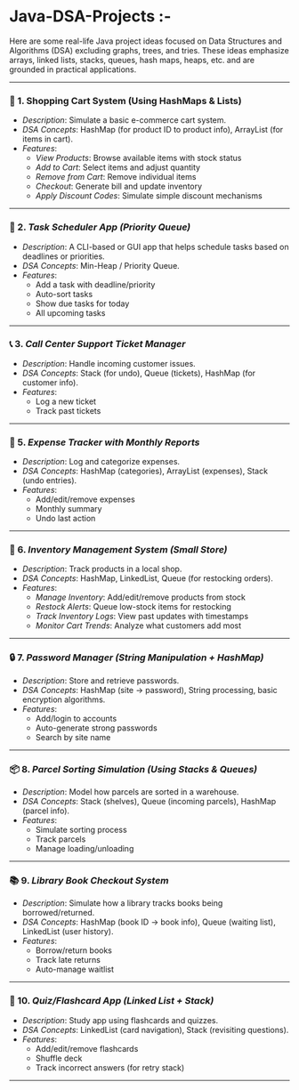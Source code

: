 # Java-DSA-Projects :-
Here are some real-life Java project ideas focused on Data Structures and Algorithms (DSA) excluding graphs, trees, and tries. These ideas emphasize arrays, linked lists, stacks, queues, hash maps, heaps, etc. and are grounded in practical applications.

---

### 🛒 1. Shopping Cart System (Using HashMaps & Lists)
- *Description*: Simulate a basic e-commerce cart system.
- *DSA Concepts*: HashMap (for product ID to product info), ArrayList (for items in cart).
- *Features*:
  - *View Products*: Browse available items with stock status
  - *Add to Cart*: Select items and adjust quantity
  - *Remove from Cart*: Remove individual items
  - *Checkout*: Generate bill and update inventory
  - *Apply Discount Codes*: Simulate simple discount mechanisms

---

### 🧾 2. *Task Scheduler App (Priority Queue)*
- *Description*: A CLI-based or GUI app that helps schedule tasks based on deadlines or priorities.
- *DSA Concepts*: Min-Heap / Priority Queue.
- *Features*:
  - Add a task with deadline/priority
  - Auto-sort tasks
  - Show due tasks for today
  - All upcoming tasks

---
### 📞 3. *Call Center Support Ticket Manager*
- *Description*: Handle incoming customer issues.
- *DSA Concepts*: Stack (for undo), Queue (tickets), HashMap (for customer info).
- *Features*:
  - Log a new ticket
  - Track past tickets

---

### 🧮 5. *Expense Tracker with Monthly Reports*
- *Description*: Log and categorize expenses.
- *DSA Concepts*: HashMap (categories), ArrayList (expenses), Stack (undo entries).
- *Features*:
  - Add/edit/remove expenses
  - Monthly summary
  - Undo last action

---

### 🎲 6. *Inventory Management System (Small Store)*
- *Description*: Track products in a local shop.
- *DSA Concepts*: HashMap, LinkedList, Queue (for restocking orders).
- *Features*:
  - *Manage Inventory*: Add/edit/remove products from stock
  - *Restock Alerts*: Queue low-stock items for restocking
  - *Track Inventory Logs*: View past updates with timestamps
  - *Monitor Cart Trends*: Analyze what customers add most

---

### 🔒 7. *Password Manager (String Manipulation + HashMap)*
- *Description*: Store and retrieve passwords.
- *DSA Concepts*: HashMap (site → password), String processing, basic encryption algorithms.
- *Features*:
  - Add/login to accounts
  - Auto-generate strong passwords
  - Search by site name

---

### 📦 8. *Parcel Sorting Simulation (Using Stacks & Queues)*
- *Description*: Model how parcels are sorted in a warehouse.
- *DSA Concepts*: Stack (shelves), Queue (incoming parcels), HashMap (parcel info).
- *Features*:
  - Simulate sorting process
  - Track parcels
  - Manage loading/unloading

---

### 📚 9. *Library Book Checkout System*
- *Description*: Simulate how a library tracks books being borrowed/returned.
- *DSA Concepts*: HashMap (book ID → book info), Queue (waiting list), LinkedList (user history).
- *Features*:
  - Borrow/return books
  - Track late returns
  - Auto-manage waitlist

---

### 🧠 10. *Quiz/Flashcard App (Linked List + Stack)*
- *Description*: Study app using flashcards and quizzes.
- *DSA Concepts*: LinkedList (card navigation), Stack (revisiting questions).
- *Features*:
  - Add/edit/remove flashcards
  - Shuffle deck
  - Track incorrect answers (for retry stack)

---
